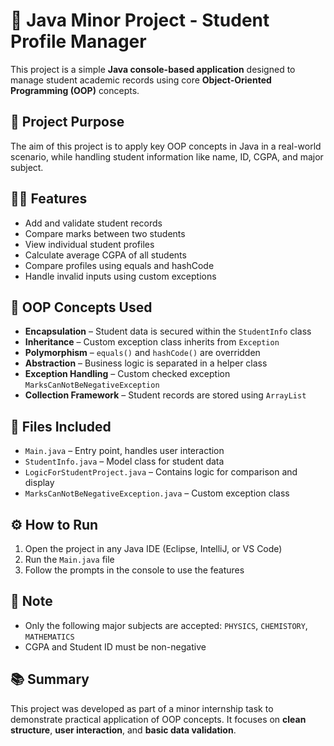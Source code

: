 # 📘 Java Minor Project - Student Profile Manager

This project is a simple **Java console-based application** designed to manage student academic records using core **Object-Oriented Programming (OOP)** concepts.

## 🎯 Project Purpose

The aim of this project is to apply key OOP concepts in Java in a real-world scenario, while handling student information like name, ID, CGPA, and major subject.


## 👩‍💻 Features

- Add and validate student records  
- Compare marks between two students  
- View individual student profiles  
- Calculate average CGPA of all students  
- Compare profiles using equals and hashCode  
- Handle invalid inputs using custom exceptions


## 🧠 OOP Concepts Used

- **Encapsulation** – Student data is secured within the `StudentInfo` class  
- **Inheritance** – Custom exception class inherits from `Exception`  
- **Polymorphism** – `equals()` and `hashCode()` are overridden  
- **Abstraction** – Business logic is separated in a helper class  
- **Exception Handling** – Custom checked exception `MarksCanNotBeNegativeException`  
- **Collection Framework** – Student records are stored using `ArrayList`


## 📂 Files Included

- `Main.java` – Entry point, handles user interaction  
- `StudentInfo.java` – Model class for student data  
- `LogicForStudentProject.java` – Contains logic for comparison and display  
- `MarksCanNotBeNegativeException.java` – Custom exception class

## ⚙️ How to Run

1. Open the project in any Java IDE (Eclipse, IntelliJ, or VS Code)  
2. Run the `Main.java` file  
3. Follow the prompts in the console to use the features


## 📌 Note

- Only the following major subjects are accepted: `PHYSICS`, `CHEMISTORY`, `MATHEMATICS`  
- CGPA and Student ID must be non-negative  


## 📚 Summary

This project was developed as part of a minor internship task to demonstrate practical application of OOP concepts. It focuses on **clean structure**, **user interaction**, and **basic data validation**.
